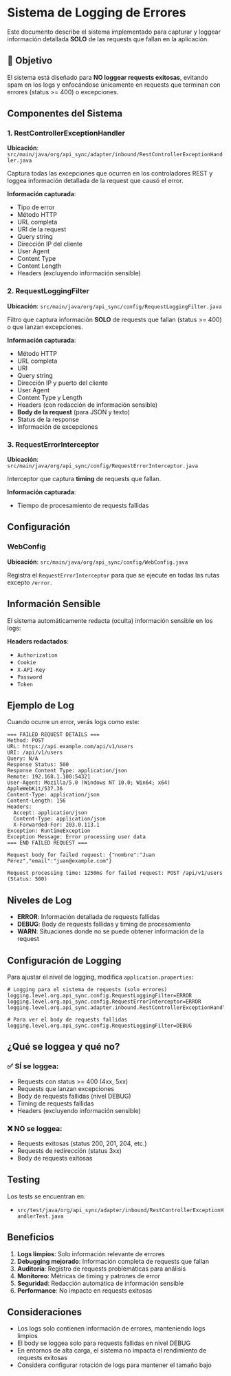 # Sistema de Logging de Errores

Este documento describe el sistema implementado para capturar y loggear información detallada **SOLO** de las requests que fallan en la aplicación.

## 🎯 **Objetivo**

El sistema está diseñado para **NO loggear requests exitosas**, evitando spam en los logs y enfocándose únicamente en requests que terminan con errores (status >= 400) o excepciones.

## Componentes del Sistema

### 1. RestControllerExceptionHandler
**Ubicación**: `src/main/java/org/api_sync/adapter/inbound/RestControllerExceptionHandler.java`

Captura todas las excepciones que ocurren en los controladores REST y loggea información detallada de la request que causó el error.

**Información capturada**:
- Tipo de error
- Método HTTP
- URL completa
- URI de la request
- Query string
- Dirección IP del cliente
- User Agent
- Content Type
- Content Length
- Headers (excluyendo información sensible)

### 2. RequestLoggingFilter
**Ubicación**: `src/main/java/org/api_sync/config/RequestLoggingFilter.java`

Filtro que captura información **SOLO** de requests que fallan (status >= 400) o que lanzan excepciones.

**Información capturada**:
- Método HTTP
- URL completa
- URI
- Query string
- Dirección IP y puerto del cliente
- User Agent
- Content Type y Length
- Headers (con redacción de información sensible)
- **Body de la request** (para JSON y texto)
- Status de la response
- Información de excepciones

### 3. RequestErrorInterceptor
**Ubicación**: `src/main/java/org/api_sync/config/RequestErrorInterceptor.java`

Interceptor que captura **timing** de requests que fallan.

**Información capturada**:
- Tiempo de procesamiento de requests fallidas

## Configuración

### WebConfig
**Ubicación**: `src/main/java/org/api_sync/config/WebConfig.java`

Registra el `RequestErrorInterceptor` para que se ejecute en todas las rutas excepto `/error`.

## Información Sensible

El sistema automáticamente redacta (oculta) información sensible en los logs:

**Headers redactados**:
- `Authorization`
- `Cookie`
- `X-API-Key`
- `Password`
- `Token`

## Ejemplo de Log

Cuando ocurre un error, verás logs como este:

```
=== FAILED REQUEST DETAILS ===
Method: POST
URL: https://api.example.com/api/v1/users
URI: /api/v1/users
Query: N/A
Response Status: 500
Response Content Type: application/json
Remote: 192.168.1.100:54321
User-Agent: Mozilla/5.0 (Windows NT 10.0; Win64; x64) AppleWebKit/537.36
Content-Type: application/json
Content-Length: 156
Headers:
  Accept: application/json
  Content-Type: application/json
  X-Forwarded-For: 203.0.113.1
Exception: RuntimeException
Exception Message: Error processing user data
=== END FAILED REQUEST ===

Request body for failed request: {"nombre":"Juan Pérez","email":"juan@example.com"}

Request processing time: 1250ms for failed request: POST /api/v1/users (Status: 500)
```

## Niveles de Log

- **ERROR**: Información detallada de requests fallidas
- **DEBUG**: Body de requests fallidas y timing de procesamiento
- **WARN**: Situaciones donde no se puede obtener información de la request

## Configuración de Logging

Para ajustar el nivel de logging, modifica `application.properties`:

```properties
# Logging para el sistema de requests (solo errores)
logging.level.org.api_sync.config.RequestLoggingFilter=ERROR
logging.level.org.api_sync.config.RequestErrorInterceptor=ERROR
logging.level.org.api_sync.adapter.inbound.RestControllerExceptionHandler=ERROR

# Para ver el body de requests fallidas
logging.level.org.api_sync.config.RequestLoggingFilter=DEBUG
```

## ¿Qué se loggea y qué no?

### ✅ **SÍ se loggea**:
- Requests con status >= 400 (4xx, 5xx)
- Requests que lanzan excepciones
- Body de requests fallidas (nivel DEBUG)
- Timing de requests fallidas
- Headers (excluyendo información sensible)

### ❌ **NO se loggea**:
- Requests exitosas (status 200, 201, 204, etc.)
- Requests de redirección (status 3xx)
- Body de requests exitosas

## Testing

Los tests se encuentran en:
- `src/test/java/org/api_sync/adapter/inbound/RestControllerExceptionHandlerTest.java`

## Beneficios

1. **Logs limpios**: Solo información relevante de errores
2. **Debugging mejorado**: Información completa de requests que fallan
3. **Auditoría**: Registro de requests problemáticas para análisis
4. **Monitoreo**: Métricas de timing y patrones de error
5. **Seguridad**: Redacción automática de información sensible
6. **Performance**: No impacto en requests exitosas

## Consideraciones

- Los logs solo contienen información de errores, manteniendo logs limpios
- El body se loggea solo para requests fallidas en nivel DEBUG
- En entornos de alta carga, el sistema no impacta el rendimiento de requests exitosas
- Considera configurar rotación de logs para mantener el tamaño bajo 